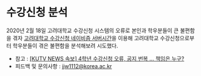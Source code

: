 # 수강신청 분석
2020년 2월 18일 고려대학교 수강신청 시스템의 오류로 본인과 학우분들이 큰 불편함을 겪자 [고려대학교 수강신청 네이비즘 서버시간](https://time.navyism.com/?host=sugang.korea.ac.kr)을 이용해 고려대학교 수강신청으로부터 학우분들이 겪은 불편함을 분석해보려 시도했다.

- 참고 : [[KUTV NEWS 속보] 4학년 수강신청 오류, 공지 번복 … 책임은 누구?](https://www.koreapas.com/bbs/view.php?back=1&id=kutimes&no=10960)
- 피드백 및 문의사항 : jjw1112@korea.ac.kr
